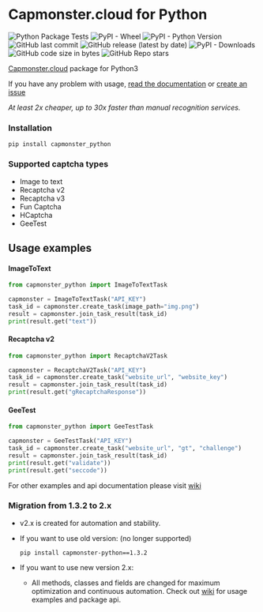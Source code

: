 Capmonster.cloud for Python
=
![Python Package Tests](https://github.com/alperensert/capmonster_python/actions/workflows/pythonpackage.yml/badge.svg?branch=master) ![PyPI - Wheel](https://img.shields.io/pypi/wheel/capmonster-python?style=plastic) ![PyPI - Python Version](https://img.shields.io/pypi/pyversions/capmonster_python?style=flat) ![GitHub last commit](https://img.shields.io/github/last-commit/alperensert/capmonster_python?style=flat) ![GitHub release (latest by date)](https://img.shields.io/github/v/release/alperensert/capmonster_python?style=flat) ![PyPI - Downloads](https://img.shields.io/pypi/dm/capmonster_python?style=flat) ![GitHub code size in bytes](https://img.shields.io/github/languages/code-size/alperensert/capmonster_python?style=flat) ![GitHub Repo stars](https://img.shields.io/github/stars/alperensert/capmonster_python?style=social) 

[Capmonster.cloud](https://capmonster.cloud) package for Python3

If you have any problem with usage, [read the documentation](https://github.com/alperensert/capmonster_python/wiki) or [create an issue](https://github.com/alperensert/capmonster_python/issues/new)

*At least 2x cheaper, up to 30x faster than manual recognition services.*

### Installation
```
pip install capmonster_python
```

### Supported captcha types
- Image to text
- Recaptcha v2
- Recaptcha v3
- Fun Captcha
- HCaptcha
- GeeTest

Usage examples
-

#### ImageToText

```python
from capmonster_python import ImageToTextTask

capmonster = ImageToTextTask("API_KEY")
task_id = capmonster.create_task(image_path="img.png")
result = capmonster.join_task_result(task_id)
print(result.get("text"))
```

#### Recaptcha v2

```python
from capmonster_python import RecaptchaV2Task

capmonster = RecaptchaV2Task("API_KEY")
task_id = capmonster.create_task("website_url", "website_key")
result = capmonster.join_task_result(task_id)
print(result.get("gRecaptchaResponse"))
```

#### GeeTest
```python
from capmonster_python import GeeTestTask

capmonster = GeeTestTask("API_KEY")
task_id = capmonster.create_task("website_url", "gt", "challenge")
result = capmonster.join_task_result(task_id)
print(result.get("validate"))
print(result.get("seccode"))
```

For other examples and api documentation please visit [wiki](https://github.com/alperensert/capmonster_python/wiki)

### Migration from 1.3.2 to 2.x
- v2.x is created for automation and stability.
- If you want to use old version: (no longer supported)

    ```
    pip install capmonster-python==1.3.2
    ```
- If you want to use new version 2.x:
  - All methods, classes and fields are changed for maximum optimization and continuous automation.
    Check out [wiki](https://github.com/alperensert/capmonster_python/wiki) for usage examples and package api.